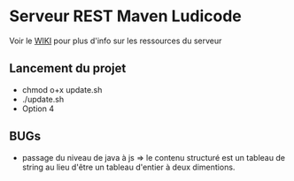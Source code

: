 # Serveur REST Maven Ludicode

Voir le [WIKI](https://github.com/Zavydiel/Ludicode-v4.2/wiki) pour plus d'info sur les ressources du serveur

## Lancement du projet
* chmod o+x update.sh
* ./update.sh
* Option 4


## BUGs
* passage du niveau de java à js => le contenu structuré est un tableau de string au lieu d'être un tableau d'entier à deux dimentions.
